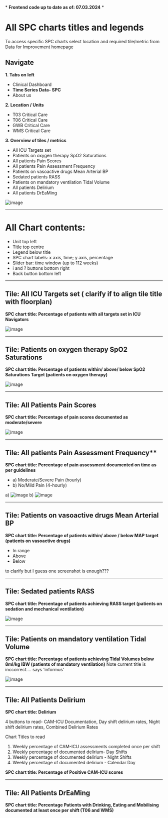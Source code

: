 \* **Frontend code up to date as of: 07.03.2024** \*

# All SPC charts titles and legends

To access specific SPC charts select location and required tile/metric from Data for Improvement homepage

## Navigate


**1. Tabs on left**


   * Clinical Dashboard
   * **Time Series Data- SPC**
   * About us

**2. Location / Units**
   * T03 Critical Care
   * T06 Critical Care
   * GWB Critical Care
   * WMS Critical Care
     
**3.  Overview of tiles / metrics**
  
   * All ICU Targets set
   * Patients on oxygen therapy SpO2 Saturations
   * All patients Pain Scores
   * All patients Pain Assessment Frequency
   * Patients on vasoactive drugs Mean Arterial BP
   * Sedated patients RASS
   * Patients on mandatory ventilation Tidal Volume
   * All patients Delirium
   * All patients DrEaMing
     

![image](https://github.com/inform-us/requirements_specifications/assets/94536083/6f16d1a6-5449-4de0-9f80-583d8e272f69)


---

# All Chart contents:

* Unit top left
* Title top centre
* Legend below title
* SPC chart labels: x axis, time; y axis, percentage
* Slider bar: time window (up to 112 weeks)
* i and ? buttons bottom right
* Back button bottom left


---



## Tile: All ICU Targets set ( clarify if to align tile title with floorplan)

**SPC chart title: Percentage of patients with all targets set in ICU Navigators** 



![image](https://github.com/inform-us/requirements_specifications/assets/94536083/18359e63-e620-4902-a114-1a3c26a471ff)


---


## Tile: Patients on oxygen therapy SpO2 Saturations

**SPC chart title: Percentage of patients within/ above/ below SpO2 Saturations Target (patients on oxygen therapy)**



![image](https://github.com/inform-us/requirements_specifications/assets/94536083/e59252c6-0bd3-4793-a075-8f60e91ea67e)


---

## Tile: All Patients Pain Scores

**SPC chart title: Percentage of pain scores documented as moderate/severe**


![image](https://github.com/inform-us/requirements_specifications/assets/94536083/a733a87d-f733-4106-87c3-38a3945ffe98)


---


## Tile: All patients Pain Assessment Frequency**

**SPC chart title: Percentage of pain assessment documented on time as per guidelines**

* a) Moderate/Severe Pain (hourly)
* b) No/Mild Pain (4-hourly)


a) ![image](https://github.com/inform-us/requirements_specifications/assets/94536083/456282d3-ddf0-4f18-a1d4-9fa817fdc80c)    b) ![image](https://github.com/inform-us/requirements_specifications/assets/94536083/156b1085-061b-4671-8867-66229cc59351)


---


## Tile: Patients on vasoactive drugs Mean Arterial BP

**SPC chart title: Percentage of patients within/ above / below MAP target (patients on vasoactive drugs)**

*  In range
*  Above
*  Below

to clarify but I guess one screenshot is enough???

---


## Tile: Sedated patients RASS 

**SPC chart title: Percentage of patients achieving RASS target (patients on sedation and mechanical ventilation)**


![image](https://github.com/inform-us/requirements_specifications/assets/94536083/4700abae-4fd4-4184-9059-16b0560056c3)


---

## Tile: Patients on mandatory ventilation Tidal Volume

**SPC chart title: Percentage of patients achieving Tidal Volumes below 8ml/kg IBW (patients of mandatory ventilation)**
Note current title is inccorrect.... says 'informus'


![image](https://github.com/inform-us/requirements_specifications/assets/94536083/384f2031-f039-477f-83cc-7715f2a78838)


---
## Tile: All Patients Delirium

**SPC chart title: Delirium**

4 buttons to read- CAM-ICU Documentation, Day shift delirium rates, Night shift delirium rates, Combined Delirium Rates

Chart Titles to read
1. Weekly percentage of CAM-ICU assessments completed once per shift
2. Weekly percentage of documented delirium- Day Shifts
3. Weekly percentage of documented delirium - Night Shifts
4. Weekly percentage of documented delirium - Calendar Day 

**SPC chart title: Percentage of Positive CAM-ICU scores**

---
## Tile: All Patients DrEaMing  

**SPC chart title: Percentage Patients with Drinking, Eating and Mobilising documented at least once per shift (T06 and WMS)**
















  








